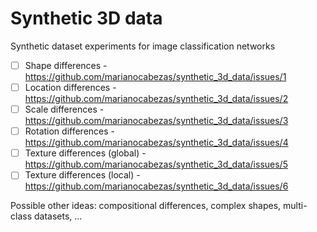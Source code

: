 # Synthetic 3D data
Synthetic dataset experiments for image classification networks
- [ ] Shape differences - https://github.com/marianocabezas/synthetic_3d_data/issues/1
- [ ] Location differences - https://github.com/marianocabezas/synthetic_3d_data/issues/2
- [ ] Scale differences - https://github.com/marianocabezas/synthetic_3d_data/issues/3
- [ ] Rotation differences - https://github.com/marianocabezas/synthetic_3d_data/issues/4
- [ ] Texture differences (global) - https://github.com/marianocabezas/synthetic_3d_data/issues/5
- [ ] Texture differences (local) - https://github.com/marianocabezas/synthetic_3d_data/issues/6

Possible other ideas: compositional differences, complex shapes, multi-class datasets, ...
